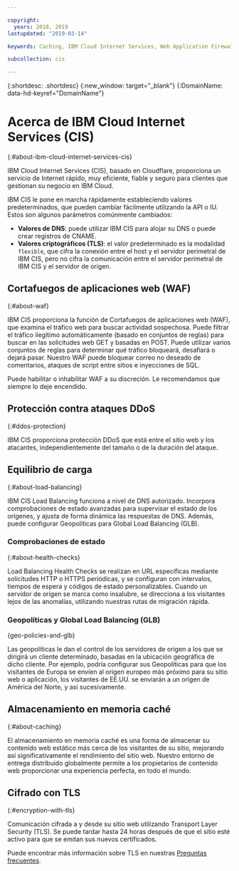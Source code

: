 ```yaml
---

copyright:
  years: 2018, 2019
lastupdated: "2019-03-14"

keywords: Caching, IBM Cloud Internet Services, Web Application Firewall

subcollection: cis

---
```



{:shortdesc: .shortdesc}
{:new_window: target="_blank"}
{:DomainName: data-hd-keyref="DomainName"} 

# Acerca de IBM Cloud Internet Services (CIS)
{:#about-ibm-cloud-internet-services-cis}

IBM Cloud Internet Services (CIS), basado en Cloudflare, proporciona un servicio de Internet rápido, muy eficiente, fiable y seguro para clientes que gestionan su negocio en IBM Cloud.   

IBM CIS le pone en marcha rápidamente estableciendo valores predeterminados, que pueden cambiar fácilmente utilizando la API o IU. Estos son algunos parámetros comúnmente cambiados:

 * **Valores de DNS**: puede utilizar IBM CIS para alojar su DNS o puede crear registros de CNAME.
 * **Valores criptográficos (TLS)**: el valor predeterminado es la modalidad `flexible`, que cifra la conexión entre el host y el servidor perimetral de IBM CIS, pero no cifra la comunicación entre el servidor perimetral de IBM CIS y el servidor de origen.

## Cortafuegos de aplicaciones web (WAF)
{:#about-waf}

IBM CIS proporciona la función de Cortafuegos de aplicaciones web (WAF), que examina el tráfico web para buscar actividad sospechosa. Puede filtrar el tráfico ilegítimo automáticamente (basado en conjuntos de reglas) para buscar en las solicitudes web GET y basadas en POST. Puede utilizar varios conjuntos de reglas para determinar qué tráfico bloqueará, desafiará o dejará pasar. Nuestro WAF puede bloquear correo no deseado de comentarios, ataques de script entre sitios e inyecciones de SQL.

Puede habilitar o inhabilitar WAF a su discreción. Le recomendamos que siempre lo deje encendido.

## Protección contra ataques DDoS
{:#ddos-protection}

IBM CIS proporciona protección DDoS que está entre el sitio web y los atacantes, independientemente del tamaño o de la duración del ataque.

## Equilibrio de carga
{:#about-load-balancing}

IBM CIS Load Balancing funciona a nivel de DNS autorizado. Incorpora comprobaciones de estado avanzadas para supervisar el estado de los orígenes, y ajusta de forma dinámica las respuestas de DNS. Además, puede configurar Geopolíticas para Global Load Balancing (GLB).

### Comprobaciones de estado
{:#about-health-checks}

Load Balancing Health Checks se realizan en URL específicas mediante solicitudes HTTP o HTTPS periódicas, y se configuran con intervalos, tiempos de espera y códigos de estado personalizables. Cuando un servidor de origen se marca como insalubre, se direcciona a los visitantes lejos de las anomalías, utilizando nuestras rutas de migración rápida.
 
### Geopolíticas y Global Load Balancing (GLB)
{geo-policies-and-glb}

Las geopolíticas le dan el control de los servidores de origen a los que se dirigirá un cliente determinado, basadas en la ubicación geográfica de dicho cliente. Por ejemplo, podría configurar sus Geopolíticas para que los visitantes de Europa se envíen al origen europeo más próximo para su sitio web o aplicación, los visitantes de EE.UU. se enviarán a un origen de América del Norte, y así sucesivamente.

## Almacenamiento en memoria caché
{:#about-caching}

El almacenamiento en memoria caché es una forma de almacenar su contenido web estático más cerca de los visitantes de su sitio, mejorando así significativamente el rendimiento del sitio web. Nuestro entorno de entrega distribuido globalmente permite a los propietarios de contenido web proporcionar una experiencia perfecta, en todo el mundo.  
 
## Cifrado con TLS
{:#encryption-with-tls}

Comunicación cifrada a y desde su sitio web utilizando Transport Layer Security (TLS). Se puede tardar hasta 24 horas después de que el sitio esté activo para que se emitan sus nuevos certificados.

Puede encontrar más información sobre TLS en nuestras [Preguntas frecuentes](/docs/infrastructure/cis?topic=cis-faq).
